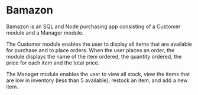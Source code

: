 # Bamazon

Bamazon is an SQL and Node purchasing app consisting of a Customer module and a Manager module.

The Customer module enables the user to display all items that are available for purchase and to place orders.
When the user places an order, the module displays the name of the item ordered, the quantity ordered, the price for each item and the total price.

The Manager module enables the user to view all stock, view the items that are low in inventory (less than 5 available), restock an item, and add a new item.


